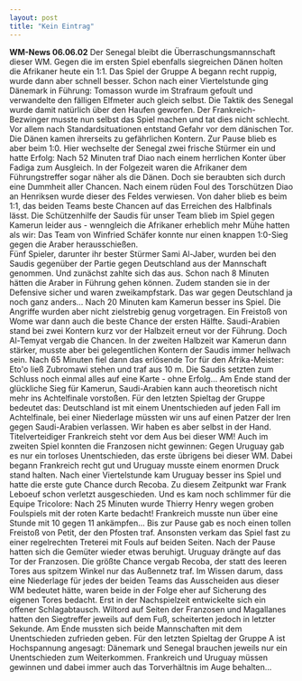 ```yaml
---
layout: post
title: "Kein Eintrag"
---
```


**WM-News 06.06.02** Der Senegal bleibt die Überraschungsmannschaft dieser WM. Gegen die im ersten Spiel ebenfalls siegreichen Dänen holten die Afrikaner heute ein 1:1. Das Spiel der Gruppe A begann recht ruppig, wurde dann aber schnell besser. Schon nach einer Viertelstunde ging Dänemark in Führung: Tomasson wurde im Strafraum gefoult und verwandelte den fälligen Elfmeter auch gleich selbst. Die Taktik des Senegal wurde damit natürlich über den Haufen geworfen. Der Frankreich-Bezwinger musste nun selbst das Spiel machen und tat dies nicht schlecht. Vor allem nach Standardsituationen entstand Gefahr vor dem dänischen Tor. Die Dänen kamen ihrerseits zu gefährlichen Kontern. Zur Pause blieb es aber beim 1:0. Hier wechselte der Senegal zwei frische Stürmer ein und hatte Erfolg: Nach 52 Minuten traf Diao nach einem herrlichen Konter über Fadiga zum Ausgleich. In der Folgezeit waren die Afrikaner dem Führungstreffer sogar näher als die Dänen. Doch sie beraubten sich durch eine Dummheit aller Chancen. Nach einem rüden Foul des Torschützen Diao an Henriksen wurde dieser des Feldes verwiesen. Von daher blieb es beim 1:1, das beiden Teams beste Chancen auf das Erreichen des Halbfinals lässt. Die Schützenhilfe der Saudis für unser Team blieb im Spiel gegen Kamerun leider aus - wenngleich die Afrikaner erheblich mehr Mühe hatten als wir: Das Team von Winfried Schäfer konnte nur einen knappen 1:0-Sieg gegen die Araber herausschießen.  
Fünf Spieler, darunter ihr bester Stürmer Sami Al-Jaber, wurden bei den Saudis gegenüber der Partie gegen Deutschland aus der Mannschaft genommen. Und zunächst zahlte sich das aus. Schon nach 8 Minuten hätten die Araber in Führung gehen können. Zudem standen sie in der Defensive sicher und waren zweikampfstark. Das war gegen Deutschland ja noch ganz anders... Nach 20 Minuten kam Kamerun besser ins Spiel. Die Angriffe wurden aber nicht zielstrebig genug vorgetragen. Ein Freistoß von Wome war dann auch die beste Chance der ersten Hälfte. Saudi-Arabien stand bei zwei Kontern kurz vor der Halbzeit erneut vor der Führung. Doch Al-Temyat vergab die Chancen. In der zweiten Halbzeit war Kamerun dann stärker, musste aber bei gelegentlichen Kontern der Saudis immer hellwach sein. Nach 65 Minuten fiel dann das erlösende Tor für den Afrika-Meister: Eto'o ließ Zubromawi stehen und traf aus 10 m. Die Saudis setzten zum Schluss noch einmal alles auf eine Karte - ohne Erfolg... Am Ende stand der glückliche Sieg für Kamerun, Saudi-Arabien kann auch theoretisch nicht mehr ins Achtelfinale vorstoßen. Für den letzten Spieltag der Gruppe bedeutet das: Deutschland ist mit einem Unentschieden auf jeden Fall im Achtelfinale, bei einer Niederlage müssten wir uns auf einen Patzer der Iren gegen Saudi-Arabien verlassen. Wir haben es aber selbst in der Hand. Titelverteidiger Frankreich steht vor dem Aus bei dieser WM! Auch im zweiten Spiel konnten die Franzosen nicht gewinnen: Gegen Uruguay gab es nur ein torloses Unentschieden, das erste übrigens bei dieser WM. Dabei begann Frankreich recht gut und Uruguay musste einem enormen Druck stand halten. Nach einer Viertelstunde kam Uruguay besser ins Spiel und hatte die erste gute Chance durch Recoba. Zu diesem Zeitpunkt war Frank Leboeuf schon verletzt ausgeschieden. Und es kam noch schlimmer für die Equipe Tricolore: Nach 25 Minuten wurde Thierry Henry wegen groben Foulspiels mit der roten Karte bedacht! Frankreich musste nun über eine Stunde mit 10 gegen 11 ankämpfen... Bis zur Pause gab es noch einen tollen Freistoß von Petit, der den Pfosten traf. Ansonsten verkam das Spiel fast zu einer regelrechten Treterei mit Fouls auf beiden Seiten. Nach der Pause hatten sich die Gemüter wieder etwas beruhigt. Uruguay drängte auf das Tor der Franzosen. Die größte Chance vergab Recoba, der statt des leeren Tores aus spitzem Winkel nur das Außennetz traf. Im Wissen darum, dass eine Niederlage für jedes der beiden Teams das Ausscheiden aus dieser WM bedeutet hätte, waren beide in der Folge eher auf Sicherung des eigenen Tores bedacht. Erst in der Nachspielzeit entwickelte sich ein offener Schlagabtausch. Wiltord auf Seiten der Franzosen und Magallanes hatten den Siegtreffer jeweils auf dem Fuß, scheiterten jedoch in letzter Sekunde. Am Ende mussten sich beide Mannschaften mit dem Unentschieden zufrieden geben. Für den letzten Spieltag der Gruppe A ist Hochspannung angesagt: Dänemark und Senegal brauchen jeweils nur ein Unentschieden zum Weiterkommen. Frankreich und Uruguay müssen gewinnen und dabei immer auch das Torverhältnis im Auge behalten...
